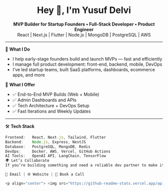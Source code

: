 <h1 align="center">Hey 👋, I'm Yusuf Delvi</h1>

<p align="center">
  <strong>MVP Builder for Startup Founders • Full-Stack Developer • Product Engineer</strong><br/>
  React | Next.js | Flutter | Node.js | MongoDB | PostgreSQL | AWS
</p>

---

🚀 **What I Do**
- I help early-stage founders build and launch MVPs — fast and efficiently
- I manage full product development: front-end, backend, mobile, DevOps
- I’ve led startup teams, built SaaS platforms, dashboards, ecommerce apps, and more

💼 **What I Offer**
- ✅ End-to-End MVP Builds (Web + Mobile)
- ✅ Admin Dashboards and APIs
- ✅ Tech Architecture + DevOps Setup
- ✅ Fast Iterations and Weekly Updates

---

🛠️ **Tech Stack**
```js
Frontend:   React, Next.js, Tailwind, Flutter  
Backend:    Node.js, Express, NestJS  
Database:   PostgreSQL, MongoDB, Redis  
DevOps:     Docker, AWS, Vercel, GitHub Actions  
AI Tools:   OpenAI API, LangChain, TensorFlow  
🌍 Let’s Collaborate
If you’re building something and need a reliable dev partner to make it real — I’m available for freelance & consulting.

📩 Email | 🌐 Website | 📅 Book a Call

<p align="center"> <img src="https://github-readme-stats.vercel.app/api?username=yusuf-delvi&show_icons=true&theme=radical" alt="Yusuf's GitHub stats" /> </p> ```
